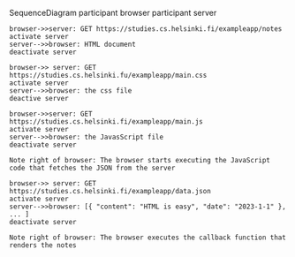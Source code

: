 SequenceDiagram
	participant browser
	participant server

	browser->>server: GET https://studies.cs.helsinki.fi/exampleapp/notes
	activate server
	server-->>browser: HTML document
	deactivate server

	browser->> server: GET https://studies.cs.helsinki.fu/exampleapp/main.css
	activate server
	server-->>browser: the css file
	deactive server
	
	browser->>server: GET https://studies.cs.helsinki.fi/exampleapp/main.js
	activate server
	server-->>browser: the JavasScript file
	deactivate server

	Note right of browser: The browser starts executing the JavaScript code that fetches the JSON from the server

	browser->> server: GET https://studies.cs.helsinki.fi/exampleapp/data.json
	activate server
	server-->>browser: [{ "content": "HTML is easy", "date": "2023-1-1" }, ... ]
	deactivate server

	Note right of browser: The browser executes the callback function that renders the notes

